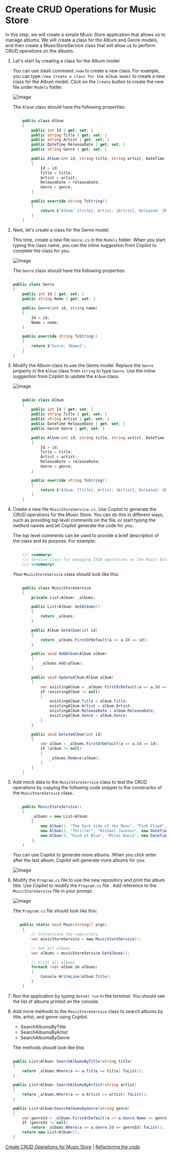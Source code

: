 # Create CRUD Operations for Music Store

In this step, we will create a simple Music Store application that allows us to manage albums. We will create a class for the Album and Genre models, and then create a MusicStoreService class that will allow us to perform CRUD operations on the albums.

1. Let's start by creating a class for the Album model.

   You can use slash command `/new` to create a new class. For example, you can type `/new Create a class for the Album model` to create a new class for the Album model.
   Click on the `Create` button to create the new file under `Models` folder.

   ![image](./media/374416226-e2e2fee3-2160-46d1-bced-1898cbb8b926.png)

   The `Album` class should have the following properties:

   ```csharp

       public class Album
       {
           public int Id { get; set; }
           public string Title { get; set; }
           public string Artist { get; set; }
           public DateTime ReleaseDate { get; set; }
           public string Genre { get; set; }

           public Album(int id, string title, string artist, DateTime releaseDate, string genre)
           {
               Id = id;
               Title = title;
               Artist = artist;
               ReleaseDate = releaseDate;
               Genre = genre;
           }

           public override string ToString()
           {
               return $"Album: {Title}, Artist: {Artist}, Released: {ReleaseDate.ToShortDateString()}, Genre: {Genre}";
           }
       }

   ```

2. Next, let's create a class for the Genre model.

   This time, create a new file `Genre.cs` in the `Models` folder.
   When you start typing the class name, you can the inline suggestion from Copilot to complete the class for you.

   ![image](/media/374417221-6e072689-cc38-471c-8917-95a7ac784113.png)

   The `Genre` class should have the following properties:

   ```csharp

   public class Genre
   {
       public int Id { get; set; }
       public string Name { get; set; }

       public Genre(int id, string name)
       {
           Id = id;
           Name = name;
       }

       public override string ToString()
       {
           return $"Genre: {Name}";
       }
   }

   ```

3. Modify the Album class to use the Genre model.
   Replace the `Genre` property in the `Album` class from `string` to type `Genre`.
   Use the inline suggestion from Copilot to update the `Album` class.

   ![image](/media/374416663-07c6ce78-67ba-4d64-8122-98bf08b2d351.png)

   ```csharp

       public class Album
       {
           public int Id { get; set; }
           public string Title { get; set; }
           public string Artist { get; set; }
           public DateTime ReleaseDate { get; set; }
           public Genre Genre { get; set; }

           public Album(int id, string title, string artist, DateTime releaseDate, Genre genre)
           {
               Id = id;
               Title = title;
               Artist = artist;
               ReleaseDate = releaseDate;
               Genre = genre;
           }

           public override string ToString()
           {
               return $"Album: {Title}, Artist: {Artist}, Released: {ReleaseDate.ToShortDateString()}, Genre: {Genre.Name}";
           }
       }

   ```

4. Create a new file `MusicStoreService.cs`. Use Copilot to generate the CRUD operations for the Music Store.
   You can do this in different ways, such as providing top level comments on the file, or start typing the method names and let Copilot generate the code for you.

   The top level comments can be used to provide a brief description of the class and its purpose. For example:

   ```csharp

       /// <summary>
       /// Service class for managing CRUD operations on the Music Store.
       /// </summary>

   ```

   Your `MusicStoreService` class should look like this:

   ```csharp

       public class MusicStoreService
       {
           private List<Album> _albums;

           public List<Album> GetAlbums()
           {
               return _albums;
           }

           public Album GetAlbum(int id)
           {
               return _albums.FirstOrDefault(a => a.Id == id);
           }

           public void AddAlbum(Album album)
           {
               _albums.Add(album);
           }

           public void UpdateAlbum(Album album)
           {
               var existingAlbum = _albums.FirstOrDefault(a => a.Id == album.Id);
               if (existingAlbum != null)
               {
                   existingAlbum.Title = album.Title;
                   existingAlbum.Artist = album.Artist;
                   existingAlbum.ReleaseDate = album.ReleaseDate;
                   existingAlbum.Genre = album.Genre;
               }
           }

           public void DeleteAlbum(int id)
           {
               var album = _albums.FirstOrDefault(a => a.Id == id);
               if (album != null)
               {
                   _albums.Remove(album);
               }
           }
       }

   ```

5. Add mock data to the `MusicStoreService` class to test the CRUD operations by copying the following code snippet to the constructor of the `MusicStoreService` class.

   ```csharp

       public MusicStoreService()
       {
           _albums = new List<Album>
           {
               new Album(1, "The Dark Side of the Moon", "Pink Floyd", new DateTime(1973, 3, 1), new Genre(1, "Rock")),
               new Album(2, "Thriller", "Michael Jackson", new DateTime(1982, 11, 30), new Genre(2, "Pop")),
               new Album(3, "Kind of Blue", "Miles Davis", new DateTime(1959, 8, 17), new Genre(3, "Jazz"))
           };
       }

   ```

   You can use Copilot to generate more albums. When you click enter after the last album, Copilot will generate more albums for you.

   ![image](/media/374417333-baec4c0e-6b05-4b49-86d5-84b33040690d.png)

6. Modify the `Program.cs` file to use the new repository and print the album title.
   Use Copilot to modify the `Program.cs` file . Add reference to the `MusicStoreService` file in your prompt.

   ![image](media/374421950-cee4fdd7-c77d-4c6f-8581-71839e563dc2.png)

   The `Program.cs` file should look like this:

   ```csharp

      public static void Main(string[] args)
       {
           // Instantiate the repository
           var musicStoreService = new MusicStoreService();

           // Get all albums
           var albums = musicStoreService.GetAlbums();

           // Print all albums
           foreach (var album in albums)
           {
               Console.WriteLine(album.Title);
           }
       }
   ```

7. Run the application by typing `dotnet run` in the terminal. You should see the list of albums printed on the console.

8. Add more methods to the `MusicStoreService` class to search albums by title, artist, and genre using Copilot.

   - SearchAlbumsByTitle
   - SearchAlbumsByArtist
   - SearchAlbumsByGenre

   The methods should look like this:

   ```csharp

   public List<Album> SearchAlbumsByTitle(string title)
   {
       return _albums.Where(a => a.Title == title).ToList();
   }

   public List<Album> SearchAlbumsByArtist(string artist)
   {
       return _albums.Where(a => a.Artist == artist).ToList();
   }

   public List<Album>SearchAlbumsByGenre(string genre)
   {
       var genreId = _albums.FirstOrDefault(a => a.Genre.Name == genre)?.Genre.Id;
       if (genreId != null)
           return _albums.Where(a => a.Genre.Id == genreId).ToList();
       return new List<Album>();
   }

   ```

[Create CRUD Operations for Music Store](./02-Step02.md) | [Refactoring the code](./03-Step03.md)

